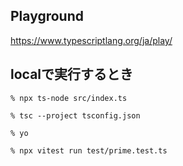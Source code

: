 ## Playground

https://www.typescriptlang.org/ja/play/

## localで実行するとき

```console
% npx ts-node src/index.ts
```

```console
% tsc --project tsconfig.json
```

```console
% yo
```

```console
% npx vitest run test/prime.test.ts
```
